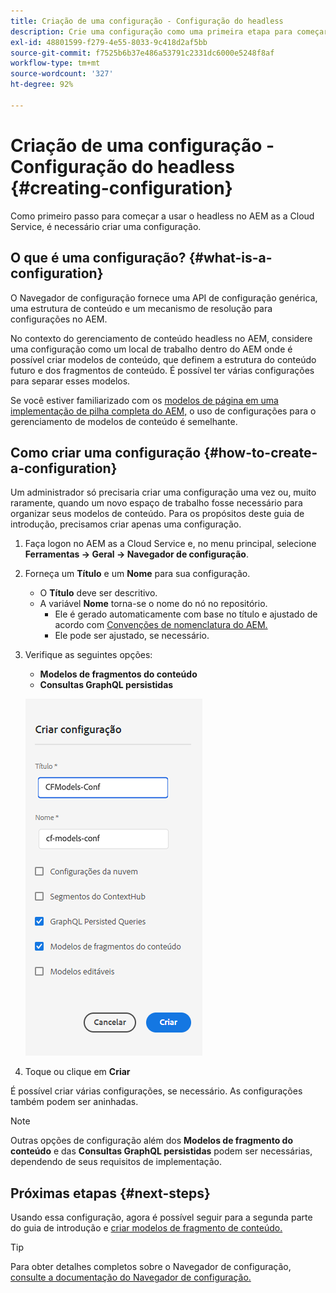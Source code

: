 ```yaml
---
title: Criação de uma configuração - Configuração do headless
description: Crie uma configuração como uma primeira etapa para começar a usar o headless no AEM as a Cloud Service.
exl-id: 48801599-f279-4e55-8033-9c418d2af5bb
source-git-commit: f7525b6b37e486a53791c2331dc6000e5248f8af
workflow-type: tm+mt
source-wordcount: '327'
ht-degree: 92%

---
```


# Criação de uma configuração - Configuração do headless {#creating-configuration}

Como primeiro passo para começar a usar o headless no AEM as a Cloud Service, é necessário criar uma configuração.

## O que é uma configuração? {#what-is-a-configuration}

O Navegador de configuração fornece uma API de configuração genérica, uma estrutura de conteúdo e um mecanismo de resolução para configurações no AEM.

No contexto do gerenciamento de conteúdo headless no AEM, considere uma configuração como um local de trabalho dentro do AEM onde é possível criar modelos de conteúdo, que definem a estrutura do conteúdo futuro e dos fragmentos de conteúdo. É possível ter várias configurações para separar esses modelos.

Se você estiver familiarizado com os [modelos de página em uma implementação de pilha completa do AEM,](/help/sites-cloud/authoring/features/templates.md) o uso de configurações para o gerenciamento de modelos de conteúdo é semelhante.

## Como criar uma configuração {#how-to-create-a-configuration}

Um administrador só precisaria criar uma configuração uma vez ou, muito raramente, quando um novo espaço de trabalho fosse necessário para organizar seus modelos de conteúdo. Para os propósitos deste guia de introdução, precisamos criar apenas uma configuração.

1. Faça logon no AEM as a Cloud Service e, no menu principal, selecione **Ferramentas -> Geral -> Navegador de configuração**.
1. Forneça um **Título** e um **Nome** para sua configuração.
   * O **Título** deve ser descritivo.
   * A variável **Nome** torna-se o nome do nó no repositório.
      * Ele é gerado automaticamente com base no título e ajustado de acordo com [Convenções de nomenclatura do AEM.](/help/implementing/developing/introduction/naming-conventions.md)
      * Ele pode ser ajustado, se necessário.
1. Verifique as seguintes opções:
   * **Modelos de fragmentos do conteúdo**
   * **Consultas GraphQL persistidas**

   ![Criar configuração](../assets/create-configuration.png)

1. Toque ou clique em **Criar**

É possível criar várias configurações, se necessário. As configurações também podem ser aninhadas.

>[!NOTE]
>
>Outras opções de configuração além dos **Modelos de fragmento do conteúdo** e das **Consultas GraphQL persistidas** podem ser necessárias, dependendo de seus requisitos de implementação.

## Próximas etapas {#next-steps}

Usando essa configuração, agora é possível seguir para a segunda parte do guia de introdução e [criar modelos de fragmento de conteúdo.](create-content-model.md)

>[!TIP]
>
>Para obter detalhes completos sobre o Navegador de configuração, [consulte a documentação do Navegador de configuração.](/help/implementing/developing/introduction/configurations.md)
